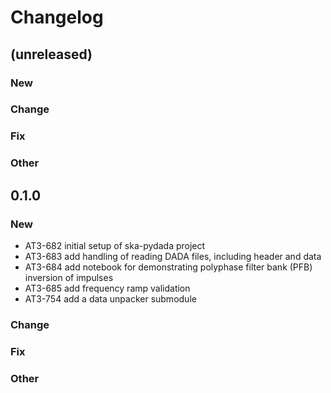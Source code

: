 # Changelog

## (unreleased)

### New

### Change

### Fix

### Other

## 0.1.0

### New

* AT3-682 initial setup of ska-pydada project
* AT3-683 add handling of reading DADA files, including header and data
* AT3-684 add notebook for demonstrating polyphase filter bank (PFB) inversion of impulses
* AT3-685 add frequency ramp validation
* AT3-754 add a data unpacker submodule

### Change

### Fix

### Other
